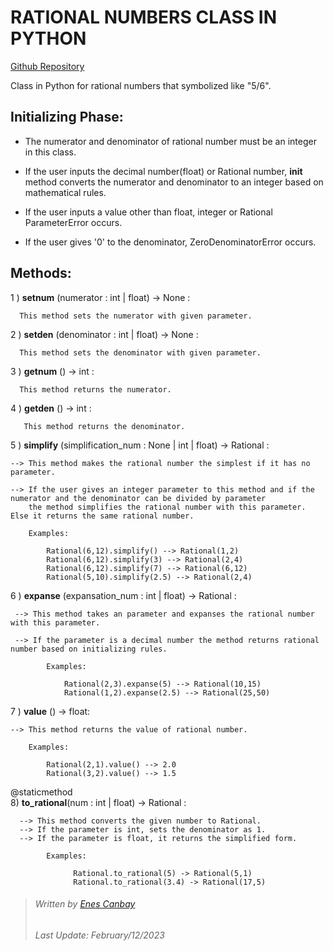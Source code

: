 # RATIONAL NUMBERS CLASS IN PYTHON

[Github Repository](https://github.com/enescnby/rational-class-python)

Class in Python for rational numbers that symbolized like "5/6".


## Initializing Phase:

+ The numerator and denominator of rational number must be an integer in this class.

- If the user inputs the decimal number(float) or Rational number, __init__ method converts the numerator and denominator to an integer based on mathematical rules.

* If the user inputs a value other than float, integer or Rational ParameterError occurs.

+ If the user gives '0' to the denominator, ZeroDenominatorError occurs.


## Methods:

1 \) **setnum** \(numerator : int \| float\) -> None :

      This method sets the numerator with given parameter.

2 \) **setden** \(denominator : int \| float\) -> None :

      This method sets the denominator with given parameter.

3 \) **getnum** \(\) -> int :

      This method returns the numerator.

4 \) **getden** \(\) -> int :

       This method returns the denominator.

5 \) **simplify** \(simplification_num : None \| int \| float\) -> Rational :

    --> This method makes the rational number the simplest if it has no parameter.

    --> If the user gives an integer parameter to this method and if the numerator and the denominator can be divided by parameter
        the method simplifies the rational number with this parameter. Else it returns the same rational number.

        Examples:

            Rational(6,12).simplify() --> Rational(1,2)
            Rational(6,12).simplify(3) --> Rational(2,4)
            Rational(6,12).simplify(7) --> Rational(6,12)
            Rational(5,10).simplify(2.5) --> Rational(2,4)

6 \) **expanse** \(expansation_num : int \| float\) -> Rational :

     --> This method takes an parameter and expanses the rational number with this parameter.

     --> If the parameter is a decimal number the method returns rational number based on initializing rules.

            Examples:

                Rational(2,3).expanse(5) --> Rational(10,15)
                Rational(1,2).expanse(2.5) --> Rational(25,50)

7 \) **value** \(\) -> float:

    --> This method returns the value of rational number.

        Examples:

            Rational(2,1).value() --> 2.0
            Rational(3,2).value() --> 1.5

@staticmethod \
8\) **to_rational**\(num : int \| float\) -> Rational :

      --> This method converts the given number to Rational.
      --> If the parameter is int, sets the denominator as 1.
      --> If the parameter is float, it returns the simplified form.
      
            Examples:
            
                  Rational.to_rational(5) -> Rational(5,1)
                  Rational.to_rational(3.4) -> Rational(17,5)

> ###### *Written by [Enes Canbay](https://github.com/enescnby)*
> ###### *Last Update: February/12/2023*
